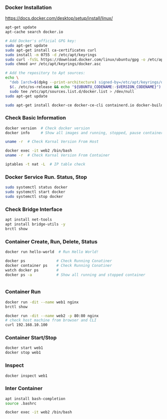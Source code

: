 
### Docker Installation 
https://docs.docker.com/desktop/setup/install/linux/

```bash
apt-get update
apt-cache search docker.io
```

```bash
# Add Docker's official GPG key:
sudo apt-get update
sudo apt-get install ca-certificates curl
sudo install -m 0755 -d /etc/apt/keyrings
sudo curl -fsSL https://download.docker.com/linux/ubuntu/gpg -o /etc/apt/keyrings/docker.asc
sudo chmod a+r /etc/apt/keyrings/docker.asc

# Add the repository to Apt sources:
echo \
  "deb [arch=$(dpkg --print-architecture) signed-by=/etc/apt/keyrings/docker.asc] https://download.docker.com/linux/ubuntu \
  $(. /etc/os-release && echo "${UBUNTU_CODENAME:-$VERSION_CODENAME}") stable" | \
  sudo tee /etc/apt/sources.list.d/docker.list > /dev/null
sudo apt-get update
```

```bash
sudo apt-get install docker-ce docker-ce-cli containerd.io docker-buildx-plugin docker-compose-plugin
```

### Check Basic Information 

```bash
docker version  # Check docker version 
docker info     # Show all images and running, stopped, pause container

uname -r  # Check Karnal Version From Host

docker exec -it web2 /bin/bash
uname -r  # Check Karnal Version From Container

iptables -t nat -L  # IP table check 
```


### Docker Service Run. Status, Stop
```bash
sudo systemctl status docker
sudo systemctl start docker
sudo systemctl stop docker
```

### Check Bridge Interface 
```bash
apt install net-tools
apt install bridge-utils -y
brctl show
```

### Container Create, Run, Delete, Status
```bash
docker run hello-world  # Run Hello World!

docker ps              # Check Running Conatiner
docker container ps    # Check Running Conatiner
watch docker ps        # 
docker ps -a           # Show all running and stopped container 



```





### Container Run
```bash
docker run -dit --name web1 nginx
brctl show

docker run -dit --name web2 -p 80:80 nginx
# check host machine from browser and CLI
curl 192.168.10.100
```



### Container Start/Stop
```bash
docker start web1
docker stop web1
```

### Inspect
```bash
docker inspect web1
```



### Inter Container
```bash
apt install bash-completion
source .bashrc

docker exec -it web2 /bin/bash
```


